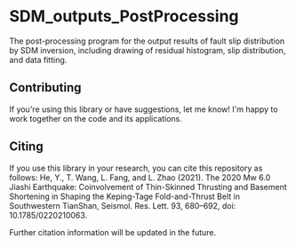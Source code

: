 # SDM_outputs_PostProcessing
The post-processing program for the output results of fault slip distribution by SDM inversion, including drawing of residual histogram, slip distribution, and data fitting.
## Contributing
If you're using this library or have suggestions, let me know! I'm happy to work together on the code and its applications. 
## Citing
If you use this library in your research, you can cite this repository as follows:
He, Y., T. Wang, L. Fang, and L. Zhao (2021). The 2020 Mw 6.0 Jiashi Earthquake: Coinvolvement of Thin-Skinned Thrusting and Basement Shortening in Shaping the Keping-Tage Fold-and-Thrust Belt in Southwestern TianShan, Seismol. Res. Lett. 93, 680–692, doi: 10.1785/0220210063.

Further citation information will be updated in the future.
